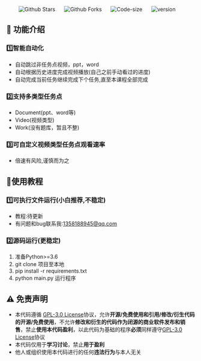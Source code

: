 <p align="center">
    <a href="https://github.com/Hyrmm/chaoxingSpider" target="_blank" style="margin-right: 20px; font-style: normal; text-decoration: none;">
        <img src="https://img.shields.io/github/stars/Hyrmm/chaoxingSpider" alt="Github Stars" />
    </a>
    <a href="https://github.com/Hyrmm/chaoxingSpider" target="_blank" style="margin-right: 20px; font-style: normal; text-decoration: none;">
        <img src="https://img.shields.io/github/forks/Hyrmm/chaoxingSpider" alt="Github Forks" />
    </a>
    <a href="https://github.com/Hyrmm/chaoxingSpider" target="_blank" style="margin-right: 20px; font-style: normal; text-decoration: none;">
        <img src="https://img.shields.io/github/languages/code-size/Hyrmm/chaoxingSpider" alt="Code-size" />
    </a>
    <a href="https://github.com/Hyrmm/chaoxingSpider" target="_blank" style="margin-right: 20px; font-style: normal; text-decoration: none;">
        <img src="https://img.shields.io/github/v/release/Hyrmm/chaoxingSpider?display_name=tag&sort=semver" alt="version" />
    </a>
</p>

## :wrench: 功能介绍

### :one:智能自动化

- 自动跳过非任务点视频，ppt，word
- 自动根据历史进度完成视频播放(自己之前手动看过的进度)
- 自动完成当前任务继续完成下个任务,直至本课程全部完成

### :two:支持多类型任务点

- Document(ppt、word等)
- Video(视频类型)
- Work(没有题库，暂且不整)

### :three:可自定义视频类型任务点观看速率

- 倍速有风险,谨慎而为之
## :orange_book:使用教程

### :one:可执行文件运行(小白推荐,不稳定)
- 教程:待更新
- 有问题和bug联系我:1358188945@qq.com

### :two:源码运行(更稳定)

1. 准备Python>=3.6
2. git clone 项目至本地
3. pip install -r requirements.txt
4. python main.py 运行程序

## :warning: 免责声明  
- 本代码遵循 [GPL-3.0 License](https://github.com/Samueli924/chaoxing/blob/main/LICENSE)协议，允许**开源/免费使用和引用/修改/衍生代码的开源/免费使用**，不允许**修改和衍生的代码作为闭源的商业软件发布和销售**，禁止**使用本代码盈利**，以此代码为基础的程序**必须**同样遵守[GPL-3.0 License](https://github.com/Samueli924/chaoxing/blob/main/LICENSE)协议  
- 本代码仅用于**学习讨论**，禁止**用于盈利**  
- 他人或组织使用本代码进行的任何**违法行为**与本人无关  

